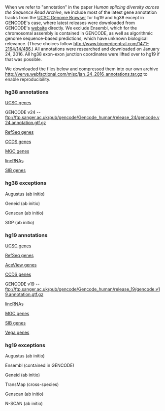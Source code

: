 When we refer to "annotation" in the paper *Human splicing diversity across the Sequence Read Archive*, we include most of the latest gene annotation tracks from the [UCSC Genome Browser](https://genome.ucsc.edu/) for hg19 and hg38 except in GENCODE's case, where latest releases were downloaded from GENCODE's [website](http://www.gencodegenes.org/releases/) directly. We exclude Ensembl, which for the chromosomal assembly is contained in GENCODE, as well as algorithmic genome sequence-based predictions, which have unknown biological relevance. (These choices follow http://www.biomedcentral.com/1471-2164/14/486.) All annotations were researched and downloaded on January 24, 2016. All hg38 exon-exon junction coordinates were lifted over to hg19 if that was possible.

We downloaded the files below and compressed them into our own archive http://verve.webfactional.com/misc/jan_24_2016_annotations.tar.gz to enable reproducibility.

### hg38 annotations

[UCSC genes](http://hgdownload.soe.ucsc.edu/goldenPath/hg38/database/knownGene.txt.gz)

GENCODE v24 -- ftp://ftp.sanger.ac.uk/pub/gencode/Gencode_human/release_24/gencode.v24.annotation.gtf.gz

[RefSeq genes](http://hgdownload.soe.ucsc.edu/goldenPath/hg38/database/refGene.txt.gz)

[CCDS genes](http://hgdownload.soe.ucsc.edu/goldenPath/hg38/database/ccdsGene.txt.gz)

[MGC genes](http://hgdownload.soe.ucsc.edu/goldenPath/hg38/database/mgcGenes.txt.gz)

[lincRNAs](http://hgdownload.soe.ucsc.edu/goldenPath/hg38/database/lincRNAsTranscripts.txt.gz)

[SIB genes](http://hgdownload.soe.ucsc.edu/goldenPath/hg38/database/sibGene.txt.gz)

### hg38 exceptions

Augustus (ab initio)

Geneid (ab initio)

Genscan (ab initio)

SGP (ab initio)

### hg19 annotations

[UCSC genes](http://hgdownload.soe.ucsc.edu/goldenPath/hg19/database/knownGene.txt.gz)

[RefSeq genes](http://hgdownload.soe.ucsc.edu/goldenPath/hg19/database/refGene.txt.gz)

[AceView genes](http://hgdownload.soe.ucsc.edu/goldenPath/hg19/database/acembly.txt.gz)

[CCDS genes](http://hgdownload.soe.ucsc.edu/goldenPath/hg19/database/ccdsGene.txt.gz)

GENCODE v19 -- ftp://ftp.sanger.ac.uk/pub/gencode/Gencode_human/release_19/gencode.v19.annotation.gtf.gz

[lincRNAs](http://hgdownload.soe.ucsc.edu/goldenPath/hg19/database/lincRNAsTranscripts.txt.gz)

[MGC genes](http://hgdownload.soe.ucsc.edu/goldenPath/hg19/database/mgcGenes.txt.gz)

[SIB genes](http://hgdownload.soe.ucsc.edu/goldenPath/hg19/database/sibGene.txt.gz)

[Vega genes](http://hgdownload.soe.ucsc.edu/goldenPath/hg19/database/vegaGene.txt.gz)

### hg19 exceptions

Augustus (ab initio)

Ensembl (contained in GENCODE)

Geneid (ab initio)

TransMap (cross-species)

Genscan (ab initio)

N-SCAN (ab initio)
